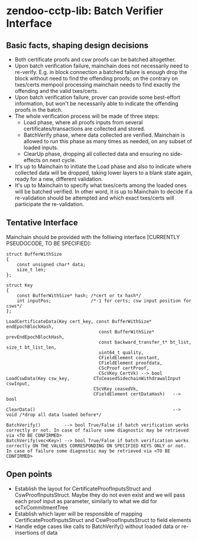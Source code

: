 # zendoo-cctp-lib: Batch Verifier Interface

## Basic facts, shaping design decisions
* Both certificate proofs and csw proofs can be batched altogether.
* Upon batch verification failure, mainchain does not necessarily need to re-verify. E.g. in block connection a batched failure is enough drop the block without need to find the offending proofs; on the contrary on txes/certs mempool processing mainchain needs to find exactly the offending and the valid txes/certs.
* Upon batch verification failure, prover can provide some best-effort information, but won't be necessarily able to indicate the offending proofs in the batch.
* The whole verification process will be made of three steps:
  - Load phase, where all proofs inputs from several certificates/transactions are collected and stored.
  - BatchVerify phase, where data collected are verified. Mainchain is allowed to run this phase as many times as needed, on any subset of loaded inputs.
  - ClearUp phase, dropping all collected data and ensuring no side-effects on next cycle.
*  It's up to Mainchain to initiate the Load phase and also to indicate where collected data will be dropped, taking lower layers to a blank state again, ready for a new, different validation.
*  It's up to Mainchain to specify what txes/certs among the loaded ones will be batched verified. In other word, it is up to Mainchain to decide if a re-validation should be attempted and which exact txes/certs will participate the re-validation.


## Tentative Interface
Mainchain should be provided with the folliwing interface \[CURRENTLY PSEUDOCODE, TO BE SPECIFIED\]:
```
struct BufferWithSize
{
    const unsigned char* data;
    size_t len;
};

struct Key
{
    const BufferWithSize* hash; /*cert or tx hash*/
    int inputPos;               /*-1 for certs; csw input position for csws*/
};

LoadCertificateData(Key cert_key, const BufferWithSize* endEpochBlockHash,
                                   const BufferWithSize* prevEndEpochBlockHash,
                                   const backward_transfer_t* bt_list, size_t bt_list_len,
                                   uint64_t quality,
                                   CFieldElement constant,
                                   CFieldElement proofdata,
                                   CScProof certProof,
                                   CScVKey CertVk) --> bool
LoadCswData(Key csw_key,         CTxCeasedSidechainWithdrawalInput cswInput,
                                 CScVKey ceasedVk,
                                 CFieldElement certDataHash)   --> bool

ClearData()                                                    --> void /*drop all data loaded before*/

BatchVerify()         --> bool True/False if batch verification works correctly or not. In case of failure some diagnostic may be retrieved via <TO BE CONFIRMED>
BatchVerify(vec<Key>) --> bool True/False if batch verification works correctly ON THE VALUES CORRESPONDING ON SPECIFIED KEYS ONLY or not. In case of failure some diagnostic may be retrieved via <TO BE CONFIRMED>

```

## Open points
* Establish the layout for CertificateProofInputsStruct and CswProofInputsStruct. Maybe they do not even exist and we will pass each proof input as parameter, similarly to what we did for scTxCommitmentTree
* Establish which layer will be responsible of mapping CertificateProofInputsStruct and CswProofInputsStruct to field elements
* Handle edge cases like calls to BatchVerify() without loaded data or re-insertions of data 
